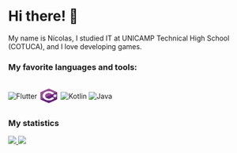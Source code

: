 # Hi there! 👋
My name is Nícolas, I studied IT at UNICAMP Technical High School (COTUCA), and I love developing games.

### My favorite languages and tools: 
   <div style="display: inline_block"><br>
    <img align="center" alt="Flutter" height="30" width="40" src="https://cdn.jsdelivr.net/gh/devicons/devicon/icons/flutter/flutter-original.svg">
    <img align="center" alt="C#" height="30" width="40" src="https://raw.githubusercontent.com/devicons/devicon/master/icons/csharp/csharp-original.svg">
    <img align="center" alt="Kotlin" height="30" width="40" src="https://cdn.jsdelivr.net/gh/devicons/devicon/icons/kotlin/kotlin-original.svg">
    <img align="center" alt="Java" height="30" width="40" src="https://cdn.jsdelivr.net/gh/devicons/devicon/icons/java/java-original-wordmark.svg">
   </div>
  
##

### My statistics
<div>
  <a href="https://github.com/NicolasMDuarte">
  <img height="180em" src="https://github-readme-stats.vercel.app/api?username=NicolasMDuarte&show_icons=true&theme=midnight-purple&include_all_commits=true&count_private=true"/>
  <img height="180em" src="https://github-readme-stats.vercel.app/api/top-langs/?username=NicolasMDuarte&layout=compact&langs_count=7&theme=midnight-purple"/>
</div>
  
##

